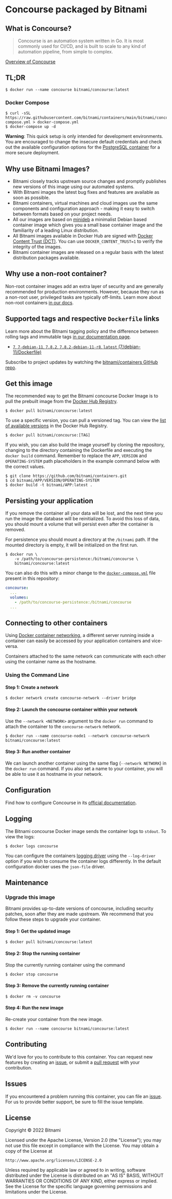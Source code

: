 # Concourse packaged by Bitnami

## What is Concourse?

> Concourse is an automation system written in Go. It is most commonly used for CI/CD, and is built to scale to any kind of automation pipeline, from simple to complex.

[Overview of Concourse](https://concourse-ci.org/)



## TL;DR

```console
$ docker run --name concourse bitnami/concourse:latest
```

### Docker Compose

```console
$ curl -sSL https://raw.githubusercontent.com/bitnami/containers/main/bitnami/concourse/docker-compose.yml > docker-compose.yml
$ docker-compose up -d
```

**Warning**: This quick setup is only intended for development environments. You are encouraged to change the insecure default credentials and check out the available configuration options for the [PostgreSQL container](https://github.com/bitnami/containers/tree/main/bitnami/postgresql#readme) for a more secure deployment.

## Why use Bitnami Images?

* Bitnami closely tracks upstream source changes and promptly publishes new versions of this image using our automated systems.
* With Bitnami images the latest bug fixes and features are available as soon as possible.
* Bitnami containers, virtual machines and cloud images use the same components and configuration approach - making it easy to switch between formats based on your project needs.
* All our images are based on [minideb](https://github.com/bitnami/minideb) a minimalist Debian based container image which gives you a small base container image and the familiarity of a leading Linux distribution.
* All Bitnami images available in Docker Hub are signed with [Docker Content Trust (DCT)](https://docs.docker.com/engine/security/trust/content_trust/). You can use `DOCKER_CONTENT_TRUST=1` to verify the integrity of the images.
* Bitnami container images are released on a regular basis with the latest distribution packages available.

## Why use a non-root container?

Non-root container images add an extra layer of security and are generally recommended for production environments. However, because they run as a non-root user, privileged tasks are typically off-limits. Learn more about non-root containers [in our docs](https://docs.bitnami.com/containers/how-to/work-with-non-root-containers/).

## Supported tags and respective `Dockerfile` links

Learn more about the Bitnami tagging policy and the difference between rolling tags and immutable tags [in our documentation page](https://docs.bitnami.com/containers/how-to/understand-rolling-tags-containers/).


* [`7`, `7-debian-11`, `7.8.2`, `7.8.2-debian-11-r8`, `latest` (7/debian-11/Dockerfile)](https://github.com/bitnami/containers/blob/main/bitnami/concourse/7/debian-11/Dockerfile)

Subscribe to project updates by watching the [bitnami/containers GitHub repo](https://github.com/bitnami/containers).

## Get this image

The recommended way to get the Bitnami concourse Docker Image is to pull the prebuilt image from the [Docker Hub Registry](https://hub.docker.com/r/bitnami/concourse).

```console
$ docker pull bitnami/concourse:latest
```

To use a specific version, you can pull a versioned tag. You can view the [list of available versions](https://hub.docker.com/r/bitnami/concourse/tags/) in the Docker Hub Registry.

```console
$ docker pull bitnami/concourse:[TAG]
```

If you wish, you can also build the image yourself by cloning the repository, changing to the directory containing the Dockerfile and executing the `docker build` command. Remember to replace the `APP`, `VERSION` and `OPERATING-SYSTEM` path placeholders in the example command below with the correct values.

```console
$ git clone https://github.com/bitnami/containers.git
$ cd bitnami/APP/VERSION/OPERATING-SYSTEM
$ docker build -t bitnami/APP:latest .
```

## Persisting your application

If you remove the container all your data will be lost, and the next time you run the image the database will be reinitialized. To avoid this loss of data, you should mount a volume that will persist even after the container is removed.

For persistence you should mount a directory at the `/bitnami` path. If the mounted directory is empty, it will be initialized on the first run.

```console
$ docker run \
    -v /path/to/concourse-persistence:/bitnami/concourse \
    bitnami/concourse:latest
```

You can also do this with a minor change to the [`docker-compose.yml`](https://github.com/bitnami/containers/blob/main/bitnami/concourse/docker-compose.yml) file present in this repository:

```yaml
concourse:
  ...
  volumes:
    - /path/to/concourse-persistence:/bitnami/concourse
  ...
```

## Connecting to other containers

Using [Docker container networking](https://docs.docker.com/engine/userguide/networking/), a different server running inside a container can easily be accessed by your application containers and vice-versa.

Containers attached to the same network can communicate with each other using the container name as the hostname.

### Using the Command Line

#### Step 1: Create a network

```console
$ docker network create concourse-network --driver bridge
```

#### Step 2: Launch the concourse container within your network

Use the `--network <NETWORK>` argument to the `docker run` command to attach the container to the `concourse-network` network.

```console
$ docker run --name concourse-node1 --network concourse-network bitnami/concourse:latest
```

#### Step 3: Run another container

We can launch another container using the same flag (`--network NETWORK`) in the `docker run` command. If you also set a name to your container, you will be able to use it as hostname in your network.

## Configuration

Find how to configure Concourse in its [official documentation](https://concourse-ci.org//docs.html).

## Logging

The Bitnami concourse Docker image sends the container logs to `stdout`. To view the logs:

```console
$ docker logs concourse
```

You can configure the containers [logging driver](https://docs.docker.com/engine/admin/logging/overview/) using the `--log-driver` option if you wish to consume the container logs differently. In the default configuration docker uses the `json-file` driver.

## Maintenance

### Upgrade this image

Bitnami provides up-to-date versions of concourse, including security patches, soon after they are made upstream. We recommend that you follow these steps to upgrade your container.

#### Step 1: Get the updated image

```console
$ docker pull bitnami/concourse:latest
```

#### Step 2: Stop the running container

Stop the currently running container using the command

```console
$ docker stop concourse
```

#### Step 3: Remove the currently running container

```console
$ docker rm -v concourse
```

#### Step 4: Run the new image

Re-create your container from the new image.

```console
$ docker run --name concourse bitnami/concourse:latest
```

## Contributing

We'd love for you to contribute to this container. You can request new features by creating an [issue](https://github.com/bitnami/containers/issues), or submit a [pull request](https://github.com/bitnami/containers/pulls) with your contribution.

## Issues

If you encountered a problem running this container, you can file an [issue](https://github.com/bitnami/containers/issues/new/choose). For us to provide better support, be sure to fill the issue template.

## License

Copyright &copy; 2022 Bitnami

Licensed under the Apache License, Version 2.0 (the "License");
you may not use this file except in compliance with the License.
You may obtain a copy of the License at

    http://www.apache.org/licenses/LICENSE-2.0

Unless required by applicable law or agreed to in writing, software
distributed under the License is distributed on an "AS IS" BASIS,
WITHOUT WARRANTIES OR CONDITIONS OF ANY KIND, either express or implied.
See the License for the specific language governing permissions and
limitations under the License.
